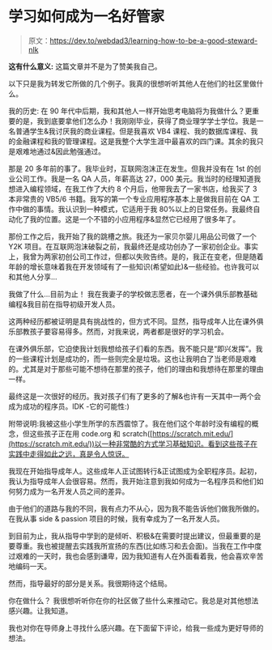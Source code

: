 # 学习如何成为一名好管家

> 原文：<https://dev.to/webdad3/learning-how-to-be-a-good-steward-nlk>

**这有什么意义:**
这篇文章并不是为了赞美我自己。

以下只是我为转发它所做的几个例子。我真的很想听听其他人在他们的社区里做什么。

我的历史:
在 90 年代中后期，我和其他人一样开始思考电脑将为我做什么？更重要的是，我到底要拿他们怎么办！我刚刚毕业，获得了商业理学学士学位。我是一名普通学生&我讨厌我的商业课程。但是我喜欢 VB4 课程、我的数据库课程、我的金融课程和我的管理课程。这是我整个大学生涯中最喜欢的四门课。其余的我只是艰难地通过&因此勉强通过。

那是 20 多年前的事了。我毕业时，互联网泡沫正在发生。但我并没有在 1st 的创业公司工作。我是一名 QA 人员，年薪高达 27，000 美元。我当时的经理知道我想进入编程领域，在我工作了大约 8 个月后，他带我去了一家书店，给我买了 3 本非常贵的 VB5/6 书籍。我写的第一个专业应用程序基本上是做我目前在 QA 工作中做的事情。我认识到一种模式，它适用于我 80%以上的日常任务。我最终自动化了我的位置。这是一个不错的小应用程序&显然它已经用了很多年了。

那份工作之后，我开始了我的跳槽之旅。我还为一家贝尔婴儿用品公司做了一个 Y2K 项目。在互联网泡沫破裂之前，我最终还是成功创办了一家初创企业。事实上，我曾为两家初创公司工作过，但都以失败告终。是的，我正在变老，但是随着年龄的增长意味着我在开发领域有了一些知识(希望如此)&一些经验。也许我可以和其他人分享...

我做了什么...目前为止！
我在我妻子的学校做志愿者，在一个课外俱乐部教基础编程&我目前在指导初级开发人员。

这两种经历都被证明是具有挑战性的，但方式不同。显然，指导成年人比在课外俱乐部教孩子要容易得多。然而，对我来说，两者都是很好的学习机会。

在课外俱乐部，它迫使我计划我想给孩子们看的东西。我不能只是“即兴发挥”。我的一些课程计划是成功的，而一些则完全是垃圾。这也让我明白了当老师是艰难的。尤其是对于那些可能不想待在那里的孩子，他们的理由和我想待在那里的理由一样。

最终这是一次很好的经历。我对孩子们有了更多的了解&也许有一天其中一两个会成为成功的程序员。IDK -它的可能性:)

附带说明:我被这些小学生所学的东西震惊了。我在他们这个年龄时没有编程的概念，但这些孩子正在用 code.org 和 scratch([https://scratch.mit.edu/](https://scratch.mit.edu/))以一种非常酷的方式学习基础知识。看到这些孩子在实践中走得如此之远，真是令人惊讶。

我现在开始指导成年人。这些成年人正试图转行&正试图成为全职程序员。起初，我认为指导成年人会很容易。然而，我开始注意到我如何成为一名程序员和他们如何努力成为一名开发人员之间的差异。

由于他们的道路与我的不同，我有点力不从心，因为我不能告诉他们做我所做的。在我从事 side & passion 项目的时候，我有幸成为了一名开发人员。

到目前为止，我从指导中学到的是倾听、积极&在需要时提出建议，但最重要的是要尊重。我也被提醒去实践我所宣扬的东西(比如练习和去会面)。当我在工作中度过艰难的一天时，我也会感到谦卑，因为我知道有人在外面看着我，他会喜欢辛苦地编码一天。

然而，指导最好的部分是关系。我很期待这个结局。

你在做什么？
我很想听听你在你的社区做了些什么来推动它。我总是对其他想法感兴趣。让我知道。

我也对你在导师身上寻找什么感兴趣。在下面留下评论，给我一些成为更好导师的想法。